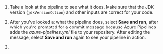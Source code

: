 1. Take a look at the pipeline to see what it does. Make sure that the JDK version (`jdkVersionOption`) and other inputs are correct for your code.

2. After you've looked at what the pipeline does, select **Save and run**, after which you're prompted for a commit message because Azure Pipelines adds the *azure-pipelines.yml* file to your repository. After editing the message, select **Save and run** again to see your pipeline in action.
1. 